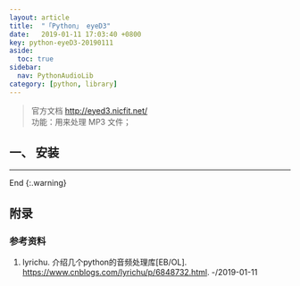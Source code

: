 ```yaml
---
layout: article
title:  "「Python」 eyeD3"
date:   2019-01-11 17:03:40 +0800
key: python-eyeD3-20190111
aside:
  toc: true
sidebar:
  nav: PythonAudioLib
category: [python, library]
---
```

> 官方文档 <http://eyed3.nicfit.net/>  
功能：用来处理 MP3 文件；  

## 一、 安装


-------------------  
 End
{:.warning}  


## 附录
### 参考资料
1. lyrichu. 介绍几个python的音频处理库[EB/OL]. <https://www.cnblogs.com/lyrichu/p/6848732.html>. -/2019-01-11   
